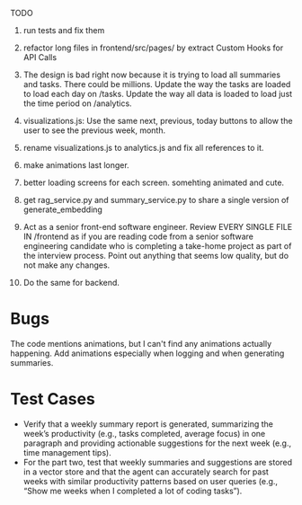 TODO

1. run tests and fix them

2. refactor long files in frontend/src/pages/ by extract Custom Hooks for API Calls

3. The design is bad right now because it is trying to load all summaries and tasks. There could be millions. Update the way the tasks are loaded to load each day on /tasks. Update the way all data is loaded to load just the time period on /analytics. 

4. visualizations.js: Use the same next, previous, today buttons to allow the user to see the previous week, month. 

5. rename visualizations.js to analytics.js and fix all references to it. 

6. make animations last longer.

7. better loading screens for each screen. somehting animated and cute.

8. get rag_service.py and summary_service.py to share a single version of generate_embedding 

8. Act as a senior front-end software engineer. Review EVERY SINGLE FILE IN /frontend as if you are reading code from a senior software engineering candidate who is completing a take-home project as part of the interview process. Point out anything that seems low quality, but do not make any changes.

9. Do the same for backend.

# Bugs
The code mentions animations, but I can't find any animations actually happening. Add animations especially when logging and when generating summaries.

# Test Cases
- Verify that a weekly summary report is generated, summarizing the week’s productivity (e.g., tasks completed, average focus) in one paragraph and providing actionable suggestions for the next week (e.g., time management tips).
- For the part two, test that weekly summaries and suggestions are stored in a vector store and that the agent can accurately search for past weeks with similar productivity patterns based on user queries (e.g., “Show me weeks when I completed a lot of coding tasks”).


